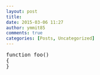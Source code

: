 ```yaml
---
layout: post
title: 
date: 2015-03-06 11:27
author: ymmit85
comments: true
categories: [Posts, Uncategorized]
---
```

<!-- Include required JS files -->

 


 
<!-- Include *at least* the core style and default theme -->


 
<!-- You also need to add some content to highlight, but that is covered elsewhere. -->
<pre class="brush: js">
function foo()
{
}
</pre>
